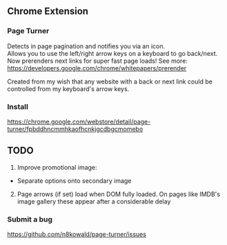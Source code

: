 ## Chrome Extension

### Page Turner
Detects in page pagination and notifies you via an icon.  
Allows you to use the left/right arrow keys on a keyboard to go back/next.  
Now prerenders next links for super fast page loads! See more: https://developers.google.com/chrome/whitepapers/prerender

Created from my wish that any website with a back or next link could be controlled from my keyboard's arrow keys.

### Install
https://chrome.google.com/webstore/detail/page-turner/fpbddhncmmhkaofhcnkjgcdbgcmomebo

## TODO
1. Improve promotional image:
 - Separate options onto secondary image  
2.  Page arrows (if set) load when DOM fully loaded. On pages like IMDB's image gallery these appear after a considerable delay

### Submit a bug
https://github.com/n8kowald/page-turner/issues
